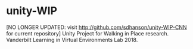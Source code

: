 # unity-WIP
[NO LONGER UPDATED: visit http://github.com/sdhanson/unity-WIP-CNN for current repository] Unity Project for Walking in Place research. Vanderbilt Learning in Virtual Environments Lab 2018.
